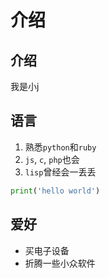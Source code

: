 # 介绍

## 介绍

我是小j
## 语言
1. 熟悉`python`和`ruby`
2. `js`, `c`, `php`也会
3. `lisp`曾经会一丢丢

```python
print('hello world')
```

## 爱好
* 买电子设备
* 折腾一些小众软件
